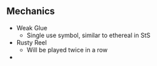 

## Mechanics
- Weak Glue
	- Single use symbol, similar to ethereal in StS
- Rusty Reel
	- Will be played twice in a row
- 